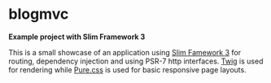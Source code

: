 # blogmvc
**Example project with Slim Framework 3**

This is a small showcase of an application using [Slim Famework 3](https://www.slimframework.com/) for routing, dependency injection and 
using PSR-7 http interfaces. [Twig](http://twig.sensiolabs.org/) is used for rendering while [Pure.css](http://purecss.io/) is used for 
basic responsive page layouts.
